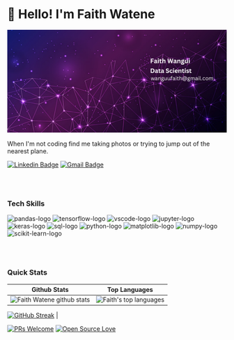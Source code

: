 <h1 align="left">👋 Hello! I'm Faith Watene</h1>
<img src="https://github.com/faith-watene/faith-watene/blob/main/Faith%20Wangui%20(1).png" alt="banner" width = 100% height = 60%>
 

<p align="left">
   
</p>
<p align="left"> 
When I'm not coding find me taking photos or trying to jump out of the nearest plane.
</p>

<div align="left">
  
  [![Linkedin Badge](https://img.shields.io/badge/-faith-blue?style=flat-square&logo=Linkedin&logoColor=white&link=https://www.linkedin.com/in/faith-wangui-7a85862b8/)](https://www.linkedin.com/in/faith-wangui-7a85862b8/)
  [![Gmail Badge](https://img.shields.io/badge/-sy@mangotree.dev-c14438?style=flat-square&logo=Gmail&logoColor=white&link=mailto:wanguufaith@gmail.com)](mailto:wanguufaith@gmail.com)
</div>
<br>

 
 
<br>

### Tech Skills
<p> 
  <img src="https://upload.wikimedia.org/wikipedia/commons/e/ed/Pandas_logo.svg" alt="pandas-logo" height="40">
<img src="https://upload.wikimedia.org/wikipedia/commons/2/2d/Tensorflow_logo.svg" alt="tensorflow-logo" height="40">
<img src="https://upload.wikimedia.org/wikipedia/commons/9/9a/Visual_Studio_Code_1.35_icon.svg" alt="vscode-logo" height="40">
<img src="https://upload.wikimedia.org/wikipedia/commons/3/38/Jupyter_logo.svg" alt="jupyter-logo" height="40">
<img src="https://upload.wikimedia.org/wikipedia/commons/a/ae/Keras_logo.svg" alt="keras-logo" height="40">
<img src="https://upload.wikimedia.org/wikipedia/commons/8/87/Sql_data_base_with_logo.png" alt="sql-logo" height="40">
<img src="https://upload.wikimedia.org/wikipedia/commons/c/c3/Python-logo-notext.svg" alt="python-logo" height="40">
<img src="https://upload.wikimedia.org/wikipedia/commons/8/84/Matplotlib_icon.svg" alt="matplotlib-logo" height="40">
<img src="https://upload.wikimedia.org/wikipedia/commons/3/31/NumPy_logo_2020.svg" alt="numpy-logo" height="40">
<img src="https://upload.wikimedia.org/wikipedia/commons/0/05/Scikit_learn_logo_small.svg" alt="scikit-learn-logo" height="40">
</p>

<br>

 
  

<br>

### Quick Stats
| Github Stats | Top Languages |
| --- | --- |
|![Faith Watene github stats](https://github-readme-stats.vercel.app/api?username=faith-watene&show_icons=true&title_color=000000&icon_color=4B0082&text_color=000000&bg_color=E6E6FA&count_private=true) | ![Faith's top languages](https://github-readme-stats.vercel.app/api/top-langs/?username=faith-watene&show_icons=true&title_color=000000&icon_color=4B0082&text_color=000000&bg_color=E6E6FA&count_private=true&layout=compact)
[![GitHub Streak](https://github-readme-streak-stats.herokuapp.com/?user=faith-watene&color=000000&bg)](https://git.io/streak-stats)
|

 
 


[![PRs Welcome](https://img.shields.io/badge/PRs-welcome-purple.svg?style=flat&logo=github)](https://github.com/faith-watene) [![Open Source Love](https://badges.frapsoft.com/os/v2/open-source.svg?v=103)](https://github.com/faith-watene)


<!--
**faith-watene/faith-watene** is a ✨ _special_ ✨ repository because its `README.md` (this file) appears on your GitHub profile.

Here are some ideas to get you started:

- 🔭 I’m currently working on ...
- 🌱 I’m currently learning ...
- 👯 I’m looking to collaborate on ...
- 🤔 I’m looking for help with ...
- 💬 Ask me about ...
- 📫 How to reach me: ...
- 😄 Pronouns: ...
- ⚡ Fun fact: ...
-->
